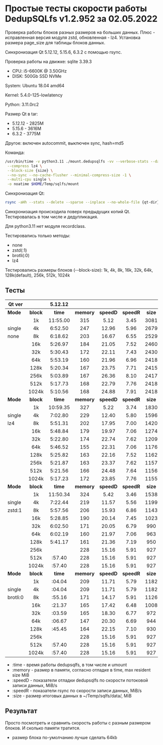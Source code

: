 # Простые тесты скорости работы DedupSQLfs v1.2.952 за 02.05.2022

Проверка работы блоков разных размеров на больших данных.
Плюс - исправленная версия модуля zstd, обновленная - lz4.
Установка размера page_size для таблицы блоков данных.

Cинхронизация Qt 5.12.12, 5.15.6, 6.3.2 с помощью rsync.

Проверка работы на движке: sqlite 3.39.3

- CPU: i5-6600K @ 3.50GHz
- DISK: 500Gb SSD NVMe

System: Ubuntu 18.04 amd64

Kernel: 5.4.0-125-lowlatency

Python: 3.11.0rc2

Размер Qt в tar:

* 5.12.12 - 2825M
* 5.15.6 - 3616M
* 6.3.2 - 3775M

Другое: включен autocommit, выключен sync, hash=md5

Команда:
```sh
/usr/bin/time -v python3.11 ./mount.dedupsqlfs -vv --verbose-stats --data $HOME/Temp/sqlfs/data/ \
 --compress lz4 \
 --block-size {size} \
 --no-sync --no-cache-flusher --minimal-compress-size -1 \
 --multi-cpu single \
 -o noatime $HOME/Temp/sqlfs/mount
```

Синхронизация Qt:
```sh
rsync -aHh --stats --delete --sparse --inplace --no-whole-file {qt-dir}/ $HOME/Temp/sqlfs/mount/Qt/ && sudo umount $HOME/Temp/sqlfs/mount
```

Синхронизация происходила поверх предыдущих копий Qt. Тестировалась в том числе и дедупликация.

Для python3.11 нет модуля recordclass.

Тестировались только методы:

* none
* zstd(:1)
* brotli(:0)
* lz4

Тестировались размеры блоков (--block-size): 1k, 4k, 8k, 16k, 32k, 64k, 128k(default), 256k, 512k, 1024k

## Тесты

| Qt ver   |           | 5.12.12                                                ||||| 5.15.6                                                 ||||| 6.3.2                                                  |||||
|----------|:---------:|:--------:|:----------:|:----------:|:----------:|:--------:|:--------:|:----------:|:----------:|:----------:|:--------:|:--------:|:----------:|:----------:|:----------:|:--------:|
| **Mode** | **block** | **time** | **memory** | **speedD** | **speedR** | **size** | **time** | **memory** | **speedD** | **speedR** | **size** | **time** | **memory** | **speedD** | **speedR** | **size** |
|          |   1k      | 11:55.00 | 315        | 5.12       | 3.45       | 3081     | 12:20.68 | 423        | 7.68       | 2.87       | 5689     | 13:27.17 | 466        | 7.40      | 2.69       | 8379     |
| single   |   4k      | 6:52.50  | 247        | 12.96      | 5.96       | 2679     | 7:17.38  | 315        | 16.55      | 4.84       | 4963     | 7:20.06  | 335        | 18.52     | 4.93       | 7350     |
| none     |   8k      | 6:18.62  | 203        | 16.67      | 6.55       | 2529     | 6:00.58  | 282        | 22.23      | 5.77       | 4721     | 6:25.67  | 288        | 21.36     | 5.59       | 7023     |
|          |  16k      | 5:26.97  | 184        | 21.05      | 7.52       | 2460     | 5:15.38  | 287        | 27.83      | 6.53       | 4621     | 5:38.93  | 271        | 28.97     | 6.36       | 6915     |
|          |  32k      | 5:30.43  | 172        | 22.11      | 7.43       | 2430     | 5:24.94  | 245        | 29.06      | 6.28       | 4601     | 5:42.93  | 260        | 31.32     | 6.27       | 6920     |
|          |  64k      | 5:53.19  | 160        | 21.96      | 6.96       | 2418     | 4:57.86  | 258        | 33.06      | 6.85       | 4595     | 5:42.97  | 252        | 35.32     | 6.28       | 6947     |
|          | 128k      | 5:20.34  | 167        | 23.75      | 7.71       | 2415     | 5:21.92  | 225        | 33.54      | 6.33       | 4597     | 5:25.70  | 267        | 37.99     | 6.57       | 6977     |
|          | 256k      | 5:03.89  | 167        | 26.36      | 8.10       | 2417     | 4:52.14  | 255        | 35.14      | 6.94       | 4603     | 6:06.92  | 259        | 33.84     | 5.83       | 7010     |
|          | 512k      | 5:17.73  | 168        | 22.79      | 7.76       | 2418     | 5:22.47  | 244        | 37.10      | 6.31       | 4619     | 6:09.36  | 240        | 37.03     | 5.80       | 7015     |
|          | 1024k     | 5:10.56  | 168        | 24.88      | 7.91       | 2418     | 5:18.10  | 242        | 31.69      | 6.39       | 4628     | 5:54.91  | 260        | 33.56     | 6.05       | 7065     |
| **Mode** | **block** | **time** | **memory** | **speedD** | **speedR** | **size** | **time** | **memory** | **speedD** | **speedR** | **size** | **time** | **memory** | **speedD** | **speedR** | **size** |
|          |   1k      | 10:59.35 | 327        | 5.22       | 3.74       | 1830     | 12:03.71 | 392        | 6.55      | 2.95       | 3273     | 12:56.85  | 424        | 7.83      | 2.80       | 4709     |
| single   |   4k      | 7:02.80  | 229        | 12.40      | 5.80       | 1596     | 7:00.53  | 328        | 17.39     | 4.97       | 2889     | 7:24.72  | 328        | 15.97      | 4.87       | 4183     |
| lz4      |   8k      | 5:51.31  | 202        | 17.95      | 7.00       | 1420     | 5:33.16  | 298        | 23.07      | 6.26       | 2568     | 6:18.95  | 299        | 21.80      | 5.69       | 3728     |
|          |  16k      | 5:48.84  | 179        | 19.97      | 7.06       | 1274     | 5:53.32  | 249        | 25.96      | 5.83       | 2305     | 6:26.04  | 264        | 25.80      | 5.58       | 3338     |
|          |  32k      | 5:22.80  | 174        | 22.74      | 7.62       | 1209     | 5:27.86  | 244        | 30.50      | 6.25       | 2173     | 5:32.56  | 269        | 31.29      | 6.48       | 3155     |
|          |  64k      | 5:46.52  | 155        | 22.31      | 7.06       | 1176     | 5:34.24  | 247        | 30.51      | 6.14       | 2120     | 5:54.42  | 249        | 31.44      | 6.10       | 3072     |
|          | 128k      | 5:25.82  | 163        | 22.16      | 7.52       | 1162     | 5:09.73  | 231        | 32.52      | 6.53       | 2099     | 5:54.72  | 254        | 34.42      | 6.05       | 3051     |
|          | 256k      | 5:21.87  | 163        | 23.37      | 7.62       | 1157     | 5:08.05  | 235        | 33.31      | 6.60       | 2104     | 5:54.59  | 249        | 36.31      | 6.05       | 3062     |
|          | 512k      | 5:21.56  | 166        | 24.48      | 7.64       | 1156     | 5:50.64  | 237        | 32.38      | 5.78       | 2084     | 5:39.47  | 237        | 37.08      | 6.33       | 3030     |
|          | 1024k     | 5:17.23  | 172        | 23.85      | 7.76       | 1155     | 5:16.12  | 227        | 33.68      | 6.43       | 2090     | 5:24.70  | 268        | 34.29      | 6.61       | 3058     |
| **Mode** | **block** | **time** | **memory** | **speedD** | **speedR** | **size** | **time** | **memory** | **speedD** | **speedR** | **size** | **time** | **memory** | **speedD** | **speedR** | **size** |
|          |   1k      | 11:50.34 | 324        | 5.42       | 3.46       | 1538     | 13:35.29  | 330        | 7.32      | 2.61       | 2705     | 14:28.66  | 370        | 7.13      | 2.49       | 3871     |
| single   |   4k      | 7:22.44  | 219        | 11.57      | 5.56       | 1199     | 7:10.83  | 312        | 15.82      | 4.85       | 2102     | 7:28.88  | 318        | 15.96      | 4.80       | 3000     |
| zstd:1   |   8k      | 5:57.56  | 206        | 15.93      | 6.86       | 1143     | 6:16.90  | 290        | 19.18      | 5.51       | 2038     | 6:34.24  | 306        | 21.24      | 5.47       | 2944     |
|          |  16k      | 5:28.85  | 190        | 20.14      | 7.45       | 1023     | 6:42.20  | 235        | 23.99      | 5.14       | 1803     | 6:35.08  | 254        | 28.59      | 5.45       | 2585     |
|          |  32k      | 6:02.50  | 171        | 20.05      | 6.79       | 990      | 7:06.11  | 236        | 24.39      | 4.79       | 1707     | 6:55.66  | 228        | 29.38      | 5.16       | 2451     |
|          |  64k      | 6:02.19  | 160        | 21.97      | 7.06       | 963      | 6:06.29  | 243        | 28.12      | 5.57       | 1663     | 6:33.70  | 242        | 26.98      | 5.45       | 2379     |
|          | 128k      | 5:41.17  | 161        | 21.36      | 7.19       | 950      | 5:27.48  | 245        | 31.44      | 6.19       | 1633     | 6:06.02  | 244        | 33.20      | 5.85       | 2349     |
|          | 256k      |   | 228        | 15.16      | 5.91       | 927      | 6:57.40  | 228        | 15.16      | 5.91       | 927      | 8:15.96  | 276        | 18.68      | 5.60       | 1805     |
|          | 512k      | :57.40  | 228        | 15.16      | 5.91       | 927      | 6:57.40  | 228        | 15.16      | 5.91       | 927      | 8:15.96  | 276        | 18.68      | 5.60       | 1805     |
|          | 1024k     | :57.40  | 228        | 15.16      | 5.91       | 927      | 6:57.40  | 228        | 15.16      | 5.91       | 927      | 8:15.96  | 276        | 18.68      | 5.60       | 1805     |
| **Mode** | **block** | **time** | **memory** | **speedD** | **speedR** | **size** | **time** | **memory** | **speedD** | **speedR** | **size** | **time** | **memory** | **speedD** | **speedR** | **size** |
|          |   1k      | :04.04  | 209        | 11.71      | 5.79       | 1182     | 7:08.63  | 286        | 14.79      | 4.87       | 2069     | 8:52.62  | 268        | 15.47      | 4.06       | 2948     |
| single   |   4k      | :04.04  | 209        | 11.71      | 5.79       | 1182     | 7:08.63  | 286        | 14.79      | 4.87       | 2069     | 8:52.62  | 268        | 15.47      | 4.06       | 2948     |
| brotli:0 |   8k      | :55.16  | 171        | 14.17      | 5.91       | 1126     | 7:04.76  | 242        | 17.95      | 4.88       | 2002     | 7:29.87  | 253        | 19.66      | 4.78       | 2887     |
|          |  16k      | :21.37  | 165        | 17.42      | 6.48       | 1008     | 6:10.03  | 236        | 24.54      | 5.57       | 1771     | 6:45.55  | 259        | 22.83      | 5.33       | 2533     |
|          |  32k      | :03.59  | 165        | 18.30      | 6.77       | 972      | 6:03.49  | 241        | 26.98      | 5.80       | 1668     | 6:28.88  | 232        | 25.84      | 5.51       | 2391     |
|          |  64k      | :06.67  | 147        | 20.30      | 6.69       | 944      | 5:38.83  | 224        | 28.80      | 6.01       | 1622     | 6:03.44  | 250        | 28.97      | 5.93       | 2319     |
|          | 128k      | :45.45  | 164        | 22.15      | 7.10       | 930      | 5:20.29  | 255        | 31.11      | 6.35       | 1587     | 6:03.64  | 256        | 29.88      | 5.93       | 2277     |
|          | 256k      |   | 228        | 15.16      | 5.91       | 927      | 6:57.40  | 228        | 15.16      | 5.91       | 927      | 8:15.96  | 276        | 18.68      | 5.60       | 1805     |
|          | 512k      | :57.40  | 228        | 15.16      | 5.91       | 927      | 6:57.40  | 228        | 15.16      | 5.91       | 927      | 8:15.96  | 276        | 18.68      | 5.60       | 1805     |
|          | 1024k     | :57.40  | 228        | 15.16      | 5.91       | 927      | 6:57.40  | 228        | 15.16      | 5.91       | 927      | 8:15.96  | 276        | 18.68      | 5.60       | 1805     |

* :time   - время работы dedupsqlfs, в том числе и umount
* :memory - размер в памяти, согласно отладке в time, max resident size MiB
* :speedD - показатели отладки dedupsqlfs по скорости потоковой записи данных, MiB/s
* :speedR - показатели rsync по скорости записи данных, MiB/s
* :size   - размер итоговых данных в ~/Temp/sqlfs/data/, MiB

## Результат

Просто посмотреть и сравнить скорость работы с разным размером блоков. И сколько памяти тратится.

- размер блока по-умолчанию лучше сделать 64kb
